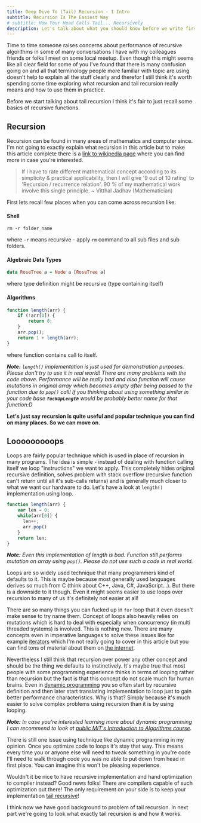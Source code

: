 ```yaml
---
title: Deep Dive To (Tail) Recursion - 1 Intro
subtitle: Recursion Is The Easiest Way
# subtitle: How Your Head Calls Tail... Recursively
description: Let's talk about what you should know before we write first tail recursive function.
---
```


Time to time someone raises concerns about performance of recursive algorithms in some of many conversations I have with my colleagues
friends or folks I meet on some local meetup. Even though this might seems like all clear field for some of you
I've found that there is many confusion going on and all that terminology people more familiar with topic are using doesn't
help to explain all the stuff clearly and therefor I still think it's worth spending some time exploring what recursion and tail recursion
really means and how to use them in practice.

Before we start talking about tail recursion I think it's fair to just recall some basics of recursive functions.

## Recursion

Recursion can be found in many areas of mathematics and computer since. I'm not going to exactly explain what recursion in this article
but to make this article complete there is a [link to wikipedia page](https://en.wikipedia.org/wiki/Recursion) where you can
find more in case you're interested.

> If I have to rate different mathematical concept according to its simplicity & practical applicability,
> then I will give '9 out of 10 rating' to 'Recursion / recurrence relation'.
> 90 % of my mathematical work involve this single principle.
> ~ Vitthal Jadhav (Mathematician)

First lets recall few places when you can come across recursion like:

#### Shell

```shell
rm -r folder_name
```

where `-r` means recursive - apply `rm` command to all sub files and sub folders.

#### Algebraic Data Types

```haskell
data RoseTree a = Node a [RoseTree a]
```

where type definition might be recursive (type containing itself)

#### Algorithms

```javascript
function length(arr) {
    if (!arr[0]) {
        return 0;
    }
    arr.pop();
    return 1 + length(arr);
}
```

where function contains call to itself.

***Note:** `length()` implementation is just used for demonstration purposes. Please don't try to use it in real world!
There are many problems with the code above. Performance will be really bad and also function will cause mutations
in original array which becomes empty after being passed to the function due to `pop()` call! If you thinking about
using something similar in your code base **`fuckUpLength`** would be probably better name for that function:D*

**Let's just say recursion is quite useful and popular technique you can find on many places. So we can move on.**

## Looooooooops

Loops are fairly popular technique which is used in place of recursion in many programs.
The idea is simple - instead of dealing with function calling itself we loop "instructions" we want to apply.
This completely hides original recursive definition, solves problem with stack overflow (recursive function can't return
until all it's sub-calls returns) and is generally much closer to what we want our hardware to do.
Let's have a look at `length()` implementation using loop.

```javascript
function length(arr) {
    var len = 0;
    while(arr[0]) {
      len++;
      arr.pop()
    }
    return len;
}
```

***Note:** Even this implementation of length is bad. Function still performs mutation on array using `pop()`.
Please do not use such a code in real world.*

Loops are so widely used technique that many programmers kind of defaults to it. This is maybe because most generally used
languages derives so much from C (think about C++, Java, C#, JavaScript...). But there is a downside to it though.
Even it might seems easier to use loops over recursion to many of us it's definitely not easier at all!

There are so many things you can fucked up in `for` loop that it even doesn't make sense to try name them.
Concept of loops also heavily relies on mutations which is hard to deal with especially when concurrency (in multi threaded systems)
is involved. This is nothing new. There are many concepts even in imperative languages to solve these issues
like for example [iterators](https://en.wikipedia.org/wiki/Iterator) which I'm not really going to cover in this article but
you can find tons of material about them on [the internet](https://duckduckgo.com/?q=iterator).

Nevertheless I still think that recursion over power any other concept and should be the thing we defaults to instinctively.
It's maybe true that most people with some programming experience thinks in terms of looping rather than recursion but
the fact is that this concept do not scale much for human brains. Even in [dynamic programming](https://en.wikipedia.org/wiki/Dynamic_programming) you so often start
by recursive definition and then later start translating implementation to loop just to gain better performance characteristics.
Why is that? Simply because it's much easier to solve complex problems using recursion than it is by using looping.

***Note:** In case you're interested learning more about dynamic programming I can recommend to look at
[public MIT's Introduction to Algorithms course](https://www.youtube.com/watch?v=OQ5jsbhAv_M&list=PLfMspJ0TLR5HRFu2kLh3U4mvStMO8QURm).*

There is still one issue using technique like dynamic programming in my opinion. Once you optimize code to loops
it's stay that way. This means every time you or anyone else will need to tweak something in you're code I'll need to walk through
code you was no able to put down from head in first place. You can imagine this won't be pleasing experience.

Wouldn't it be nice to have recursive implementation and hand optimization to compiler instead?
Good news folks! There are compilers capable of such optimization out there! The only requirement on your side
is to keep your implementation [tail recursive](https://en.wikipedia.org/wiki/Tail_call)!

I think now we have good background to problem of tail recursion. In next part we're going to look what exactly tail recursion is
and how it works.
